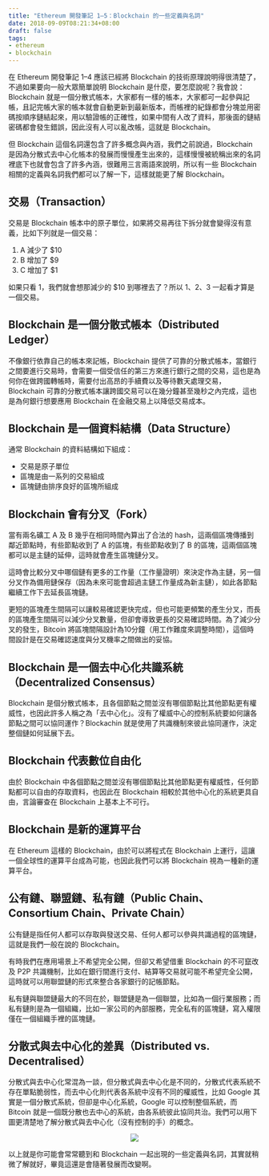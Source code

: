 ```yaml
---
title: "Ethereum 開發筆記 1–5：Blockchain 的一些定義與名詞"
date: 2018-09-09T08:21:34+08:00
draft: false
tags:
- ethereum
- blockchain
---
```


在 Ethereum 開發筆記 1–4 應該已經將 Blockchain 的技術原理說明得很清楚了，不過如果要向一般大眾簡單說明 Blockchain 是什麼，要怎麼說呢？我會說：Blockchain 就是一個分散式帳本，大家都有一樣的帳本，大家都可一起參與記帳，且記完帳大家的帳本就會自動更新到最新版本，而帳裡的紀錄都會分塊並用密碼按順序鏈結起來，用以驗證帳的正確性，如果中間有人改了資料，那後面的鏈結密碼都會發生錯誤，因此沒有人可以亂改帳，這就是 Blockchain。

但 Blockchain 這個名詞還包含了許多概念與內涵，我們之前說過，Blockchain 是因為分散式去中心化帳本的發展而慢慢產生出來的，這樣慢慢被統稱出來的名詞裡底下也就會包含了許多內涵，很難用三言兩語來說明，所以有一些 Blockchain 相關的定義與名詞我們都可以了解一下，這樣就能更了解 Blockchain。

## 交易（Transaction）

交易是 Blockchain 帳本中的原子單位，如果將交易再往下拆分就會變得沒有意義，比如下列就是一個交易：

1. A 減少了 $10
2. B 增加了 $9
3. C 增加了 $1

如果只看 1，我們就會想那減少的 $10 到哪裡去了？所以 1、2、3 一起看才算是一個交易。

## Blockchain 是一個分散式帳本（Distributed Ledger）

不像銀行依靠自己的帳本來記帳，Blockchain 提供了可靠的分散式帳本，當銀行之間要進行交易時，會需要一個受信任的第三方來進行銀行之間的交易，這也是為何你在做跨國轉帳時，需要付出高昂的手續費以及等待數天處理交易，Blockchain 可靠的分散式帳本讓跨國交易可以在幾分鐘甚至幾秒之內完成，這也是為何銀行想要應用 Blockchain 在金融交易上以降低交易成本。

## Blockchain 是一個資料結構（Data Structure）

通常 Blockchain 的資料結構如下組成：

- 交易是原子單位
- 區塊是由一系列的交易組成
- 區塊鏈由排序良好的區塊所組成

## Blockchain 會有分叉（Fork）

當有兩名礦工 A 及 B 幾乎在相同時間內算出了合法的 hash，這兩個區塊傳播到鄰近節點時，有些節點收到了 A 的區塊，有些節點收到了 B 的區塊，這兩個區塊都可以是主鏈的延伸，這時就會產生區塊鏈分叉。

這時會比較分叉中哪個鏈有更多的工作量（工作量證明）來決定作為主鏈，另一個分叉作為備用鏈保存（因為未來可能會超過主鏈工作量成為新主鏈），如此各節點繼續工作下去延長區塊鏈。

更短的區塊產生間隔可以讓較易確認更快完成，但也可能更頻繁的產生分叉，而長的區塊產生間隔可以減少分叉數量，但卻會導致更長的交易確認時間。為了減少分叉的發生，Bitcoin 將區塊間隔設計為10分鐘（用工作難度來調整時間），這個時間設計是在交易確認速度與分叉機率之間做出的妥協。

## Blockchain 是一個去中心化共識系統（Decentralized Consensus）

Blockchain 是個分散式帳本，且各個節點之間並沒有哪個節點比其他節點更有權威性，也因此許多人稱之為「去中心化」。沒有了權威中心的控制系統要如何讓各節點之間可以協同運作？Blockachin 就是使用了共識機制來彼此協同運作，決定整個鏈如何延展下去。

## Blockchain 代表數位自由化

由於 Blockchain 中各個節點之間並沒有哪個節點比其他節點更有權威性，任何節點都可以自由的存取資料，也因此在 Blockchain 相較於其他中心化的系統更具自由，言論審查在 Blockchain 上基本上不可行。

## Blockchain 是新的運算平台

在 Ethereum 這樣的 Blockchain，由於可以將程式在 Blockchain 上運行，這讓一個全球性的運算平台成為可能，也因此我們可以將 Blockchain 視為一種新的運算平台。

## 公有鏈、聯盟鏈、私有鏈（Public Chain、Consortium Chain、Private Chain）

公有鏈是指任何人都可以存取與發送交易、任何人都可以參與共識過程的區塊鏈，這就是我們一般在說的 Blockchain。

有時我們在應用場景上不希望完全公開，但卻又希望借重 Blockchain 的不可竄改及 P2P 共識機制，比如在銀行間進行支付、結算等交易就可能不希望完全公開，這時就可以用聯盟鏈的形式來整合各家銀行的記帳節點。

私有鏈與聯盟鏈最大的不同在於，聯盟鏈是為一個聯盟，比如為一個行業服務；而私有鏈則是為一個組織，比如一家公司的內部服務，完全私有的區塊鏈，寫入權限僅在一個組織手裡的區塊鏈。

## 分散式與去中心化的差異（Distributed vs. Decentralised）

分散式與去中心化常混為一談，但分散式與去中心化是不同的，分散式代表系統不存在單點脆弱性，而去中心化則代表各系統中沒有不同的權威性，比如 Google 其實是一個分散式系統，但卻是中心化系統，Google 可以控制整個系統，而 Bitcoin 就是一個既分散也去中心的系統，由各系統彼此協同共治。我們可以用下圖更清楚地了解分散式與去中心化（沒有控制的手）的概念。

<p style="text-align:center">
    <img src="/images/ethereum/ethereum-1-5-01.png">
</p>

以上就是你可能會常常聽到和 Blockchain 一起出現的一些定義與名詞，其實就稍微了解就好，畢竟這還是會隨著發展而改變啊。